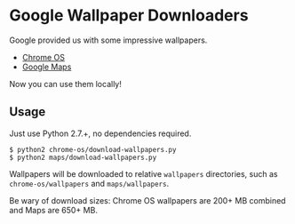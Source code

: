 # Google Wallpaper Downloaders

Google provided us with some impressive wallpapers.

* [Chrome OS][Chrome OS link]
* [Google Maps][Maps link]

Now you can use them locally!

## Usage

Just use Python 2.7.+, no dependencies required.

```
$ python2 chrome-os/download-wallpapers.py
$ python2 maps/download-wallpapers.py
```

Wallpapers will be downloaded to relative `wallpapers` directories,
such as `chrome-os/wallpapers` and `maps/wallpapers`.

Be wary of download sizes: Chrome OS wallpapers are 200+ MB combined and Maps are 650+ MB.


[Chrome OS link]: https://chrome.google.com/webstore/detail/chrome-os-wallpapers/dkfibabkihblcenahmcdmfepojcejoan
[Maps link]: https://chrome.google.com/webstore/detail/earth-view-from-google-ma/bhloflhklmhfpedakmangadcdofhnnoh
